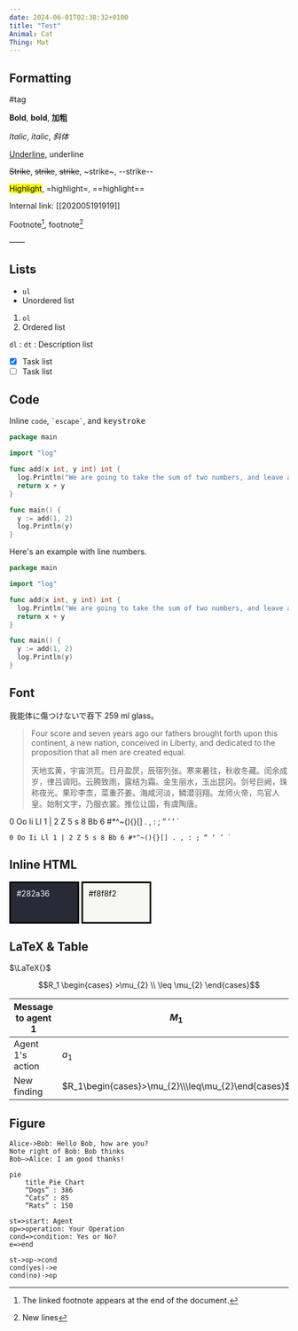 ```yaml
---
date: 2024-06-01T02:38:32+0100
title: "Test"
Animal: Cat 
Thing: Mat  
---
```

## Formatting

#tag

**Bold**, __bold__, **加粗**

*Italic*, _italic_, *斜体*

<u>Underline</u>, <underline>underline</underline>

<del>Strike</del>, <s>strike</s>, ~~strike~~, ~strike~, --strike--

<mark>Highlight</mark>, =highlight=, ==highlight==

Internal link: [[202005191919]]

<!-- Comments-->

Footnote[^1], footnote[^2]

——

## Lists

- `ul`
- Unordered list

1. `ol`
1. Ordered list

`dl`
:   `dt`
:   Description list

- [x] Task list
- [ ] Task list

## Code

Inline `code`, `` `escape` ``, and <kbd>keystroke</kbd>

```go {hl_lines=["2-5"],linenostart=199}
package main

import "log"

func add(x int, y int) int {
  log.Println("We are going to take the sum of two numbers, and leave a very very very long comment.")
  return x + y
}

func main() {
  y := add(1, 2)
  log.Println(y)
}
```

Here's an example with line numbers. 

```go {linenos=table,hl_lines=["2-5"],linenostart=199}
package main

import "log"

func add(x int, y int) int {
  log.Println("We are going to take the sum of two numbers, and leave a long comment.")
  return x + y
}

func main() {
  y := add(1, 2)
  log.Println(y)
}
```

## Font

我能体に傷つけないで吞下 259 ml glass。

> Four score and seven years ago our fathers brought forth upon this continent, a new nation, conceived in Liberty, and dedicated to the proposition that all men are created equal.
> 
> 天地玄黄，宇宙洪荒。日月盈昃，辰宿列张。寒来暑往，秋收冬藏。闰余成岁，律吕调阳。云腾致雨，露结为霜。金生丽水，玉出昆冈。剑号巨阙，珠称夜光。果珍李柰，菜重芥姜。海咸河淡，鳞潜羽翔。龙师火帝，鸟官人皇。始制文字，乃服衣裳。推位让国，有虞陶唐。

0 Oo Ii Ll 1 | 2 Z 5 s 8 Bb 6 #*^~(){}[] . , : ; “ ‘ ’ `

```
0 Oo Ii Ll 1 | 2 Z 5 s 8 Bb 6 #*^~(){}[] . , : ; “ ‘ ’ `
```

## Inline HTML

<div title="#282a36" style="height: 50px; width: 100px; background-color: #282a36; display: inline-block; border-style: solid; border-color: black; color:white; padding:10px;">#282a36</div>

<div title="#f8f8f2" style="height: 50px; width: 100px; background-color: #f8f8f2; margin-right: 5px; display: inline-block; border-style: solid; border-color: black; color:black; padding:10px;">#f8f8f2</div>

## LaTeX & Table

$\LaTeX{}$

$$R_1 \begin{cases} >\mu_{2} \\ \leq \mu_{2} \end{cases}$$

| Message to agent 1 | $M_1$          |
| ------------------ | -------------- |
| Agent 1's action   | $a_1$          |
| New finding        | $R_1\begin{cases}>\mu_{2}\\\leq\mu_{2}\end{cases}$ |


## Figure

```sequence
Alice->Bob: Hello Bob, how are you?
Note right of Bob: Bob thinks
Bob—>Alice: I am good thanks!
```

```mermaid
pie
    title Pie Chart
    “Dogs” : 386
    “Cats” : 85
    “Rats” : 150 
```

```flow
st=>start: Agent
op=>operation: Your Operation
cond=>condition: Yes or No?
e=>end

st->op->cond
cond(yes)->e
cond(no)->op
```

[^1]: The linked footnote appears at the end of the document.

[^2]: New lines
